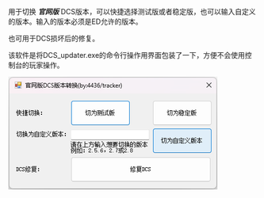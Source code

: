 用于切换 ***官网版*** DCS版本，可以快捷选择测试版或者稳定版，也可以输入自定义的版本。输入的版本必须是ED允许的版本。

也可用于DCS损坏后的修复。



该软件是将DCS_updater.exe的命令行操作用界面包装了一下，方便不会使用控制台的玩家操作。



![1](.\img\1.png)
